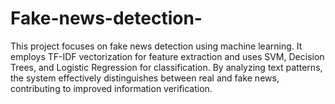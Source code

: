 # Fake-news-detection-
This project focuses on fake news detection using machine learning. It employs TF-IDF vectorization for feature extraction and uses SVM, Decision Trees, and Logistic Regression for classification. By analyzing text patterns, the system effectively distinguishes between real and fake news, contributing to improved information verification.
